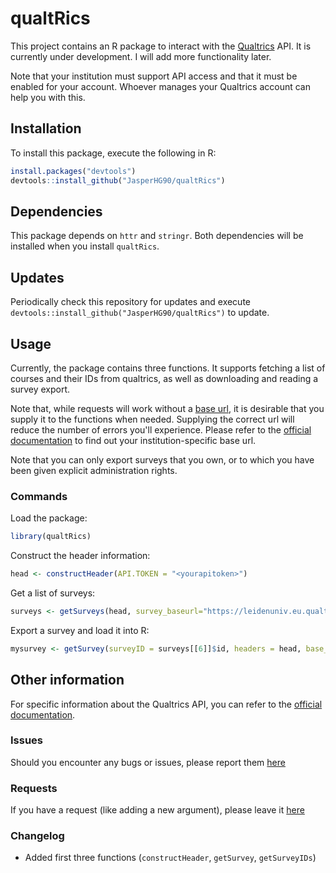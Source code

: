 # qualtRics

This project contains an R package to interact with the [Qualtrics](https://www.qualtrics.com/) API. It is currently under development. I will add more functionality later.

Note that your institution must support API access and that it must be enabled for your account. Whoever manages your Qualtrics account can help you with this.

## Installation

To install this package, execute the following in R:

```r
install.packages("devtools")
devtools::install_github("JasperHG90/qualtRics")
```

## Dependencies

This package depends on `httr` and `stringr`. Both dependencies will be installed when you install `qualtRics`.

## Updates

Periodically check this repository for updates and execute `devtools::install_github("JasperHG90/qualtRics")` to update.

## Usage

Currently, the package contains three functions. It supports fetching a list of courses and their IDs from qualtrics, as well as downloading and reading a survey export. 

Note that, while requests will work without a [base url](https://api.qualtrics.com/docs/root-url), it is desirable that you supply it to the functions when needed. Supplying the correct url will reduce the number of errors you'll experience. Please refer to the [official documentation](https://api.qualtrics.com/docs/root-url) to find out your institution-specific base url.

Note that you can only export surveys that you own, or to which you have been given explicit administration rights.

### Commands

Load the package:

```r
library(qualtRics)
```

Construct the header information:

```r
head <- constructHeader(API.TOKEN = "<yourapitoken>")
```

Get a list of surveys:

```r
surveys <- getSurveys(head, survey_baseurl="https://leidenuniv.eu.qualtrics.com/API/v3/responseexports/") # URL is for my own institution
```

Export a survey and load it into R:

```r
mysurvey <- getSurvey(surveyID = surveys[[6]]$id, headers = head, base_url = "https://leidenuniv.eu.qualtrics.com/API/v3/responseexports/", verbose = TRUE)
```

## Other information

For specific information about the Qualtrics API, you can refer to the [official documentation](https://api.qualtrics.com/docs/overview).

### Issues

Should you encounter any bugs or issues, please report them [here](https://github.com/JasperHG90/qualtRics/issues)

### Requests

If you have a request (like adding a new argument), please leave it [here](https://github.com/JasperHG90/qualtRics/issues)

### Changelog

- Added first three functions (`constructHeader`, `getSurvey`, `getSurveyIDs`)
